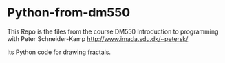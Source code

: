 # Python-from-dm550


This Repo is the files from the course DM550 Introduction to programming with Peter Schneider-Kamp <http://www.imada.sdu.dk/~petersk/>

Its Python code for drawing fractals.

